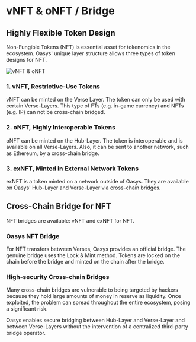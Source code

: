 ---
---

# vNFT & oNFT / Bridge

## Highly Flexible Token Design
Non-Fungible Tokens (NFT) is essential asset for tokenomics in the ecosystem. Oasys' unique layer structure allows three types of token designs for NFT.

![vNFT & oNFT](/img/docs/tech/nft-bridge/tech-process_vnft-onft.png)

### 1. vNFT, Restrictive-Use Tokens
vNFT can be minted on the Verse Layer. The token can only be used with certain Verse-Layers. This type of FTs (e.g. in-game currency) and NFTs (e.g. IP) can not be cross-chain bridged.

### 2. oNFT, Highly Interoperable Tokens
oNFT can be minted on the Hub-Layer. The token is interoperable and is available on all Verse-Layers. Also, it can be sent to another network, such as Ethereum, by a cross-chain bridge.

### 3. exNFT, Minted in External Network Tokens
exNFT is a token minted on a network outside of Oasys. They are available on Oasys' Hub-Layer and Verse-Layer via cross-chain bridges.

## Cross-Chain Bridge for NFT
NFT bridges are available: vNFT and exNFT for NFT.

### Oasys NFT Bridge
For NFT transfers between Verses, Oasys provides an official bridge. The genuine bridge uses the Lock & Mint method. Tokens are locked on the chain before the bridge and minted on the chain after the bridge.

### High-security Cross-chain Bridges
Many cross-chain bridges are vulnerable to being targeted by hackers because they hold large amounts of money in reserve as liquidity. Once exploited, the problem can spread throughout the entire ecosystem, posing a significant risk.

Oasys enables secure bridging between Hub-Layer and Verse-Layer and between Verse-Layers without the intervention of a centralized third-party bridge operator.